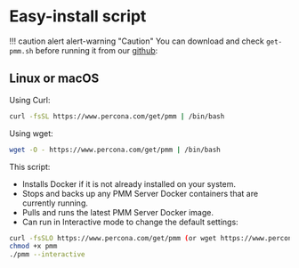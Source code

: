 # Easy-install script

!!! caution alert alert-warning "Caution"
    You can download and check `get-pmm.sh` before running it from our [github]:

## Linux or macOS
Using Curl:
```sh
curl -fsSL https://www.percona.com/get/pmm | /bin/bash
```

Using wget: 
```sh
wget -O - https://www.percona.com/get/pmm | /bin/bash
```

This script:

- Installs Docker if it is not already installed on your system.
- Stops and backs up any PMM Server Docker containers that are currently running.
- Pulls and runs the latest PMM Server Docker image.
- Can run in Interactive mode to change the default settings:
```sh
curl -fsSLO https://www.percona.com/get/pmm (or wget https://www.percona.com/get/pmm)
chmod +x pmm
./pmm --interactive
```


[github]: https://github.com/percona/pmm/blob/main/get-pmm.sh

